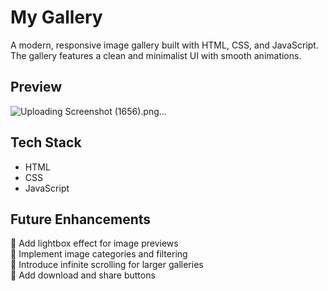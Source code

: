 # My Gallery  

A modern, responsive image gallery built with HTML, CSS, and JavaScript. The gallery features a clean and minimalist UI with smooth animations.


## Preview  

![Uploading Screenshot (1656).png…]()


## Tech Stack  

- HTML
- CSS   
- JavaScript

## Future Enhancements  

🔹 Add lightbox effect for image previews  
🔹 Implement image categories and filtering  
🔹 Introduce infinite scrolling for larger galleries  
🔹 Add download and share buttons


